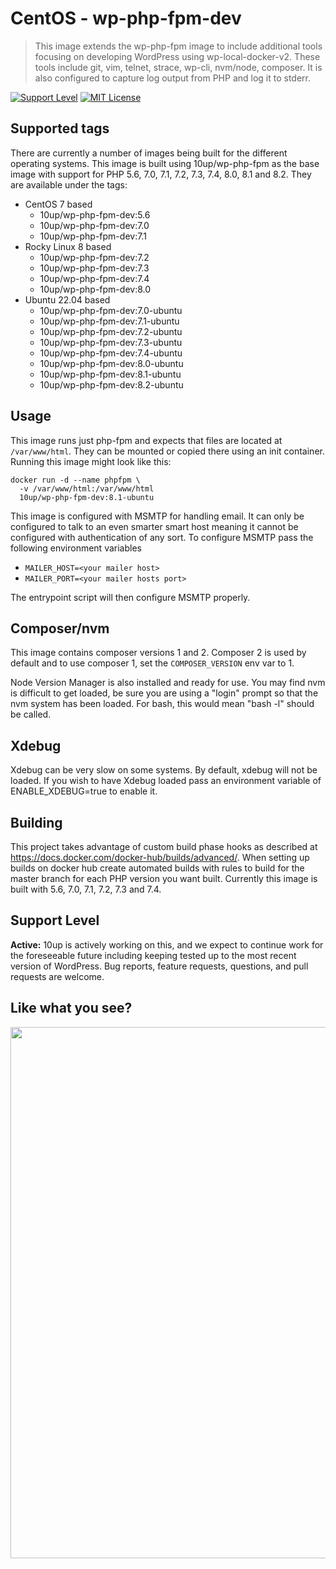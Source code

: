 # CentOS - wp-php-fpm-dev

> This image extends the wp-php-fpm image to include additional tools focusing on developing WordPress using wp-local-docker-v2. These tools include git, vim, telnet, strace, wp-cli, nvm/node, composer. It is also configured to capture log output from PHP and log it to stderr.

[![Support Level](https://img.shields.io/badge/support-active-green.svg)](#support-level) [![MIT License](https://img.shields.io/github/license/10up/wp-php-fpm-dev.svg)](https://github.com/10up/wp-php-fpm-dev/blob/master/LICENSE)

## Supported tags

There are currently a number of images being built for the different operating systems. This image is built using 10up/wp-php-fpm as the base image with support for PHP 5.6, 7.0, 7.1, 7.2, 7.3, 7.4, 8.0, 8.1 and 8.2. They are available under the tags:

* CentOS 7 based
  * 10up/wp-php-fpm-dev:5.6
  * 10up/wp-php-fpm-dev:7.0
  * 10up/wp-php-fpm-dev:7.1
* Rocky Linux 8 based
  * 10up/wp-php-fpm-dev:7.2
  * 10up/wp-php-fpm-dev:7.3
  * 10up/wp-php-fpm-dev:7.4
  * 10up/wp-php-fpm-dev:8.0
* Ubuntu 22.04 based
  * 10up/wp-php-fpm-dev:7.0-ubuntu
  * 10up/wp-php-fpm-dev:7.1-ubuntu
  * 10up/wp-php-fpm-dev:7.2-ubuntu
  * 10up/wp-php-fpm-dev:7.3-ubuntu
  * 10up/wp-php-fpm-dev:7.4-ubuntu
  * 10up/wp-php-fpm-dev:8.0-ubuntu
  * 10up/wp-php-fpm-dev:8.1-ubuntu
  * 10up/wp-php-fpm-dev:8.2-ubuntu

## Usage

This image runs just php-fpm and expects that files are located at `/var/www/html`. They can be mounted or copied there using an init container. Running this image might look like this:

```
docker run -d --name phpfpm \
  -v /var/www/html:/var/www/html
  10up/wp-php-fpm-dev:8.1-ubuntu
```

This image is configured with MSMTP for handling email. It can only be configured to talk to an even smarter smart host meaning it cannot be configured with authentication of any sort. To configure MSMTP pass the following environment variables

* `MAILER_HOST=<your mailer host>`
* `MAILER_PORT=<your mailer hosts port>`

The entrypoint script will then configure MSMTP properly.

## Composer/nvm

This image contains composer versions 1 and 2. Composer 2 is used by default and to use composer 1, set the `COMPOSER_VERSION` env var to 1.

Node Version Manager is also installed and ready for use. You may find nvm is difficult to get loaded, be sure you are using a "login" prompt so that the nvm system has been loaded. For bash, this would mean "bash -l" should be called.

## Xdebug

Xdebug can be very slow on some systems. By default, xdebug will not be loaded. If you wish to have Xdebug loaded pass an environment variable of ENABLE_XDEBUG=true to enable it.

## Building

This project takes advantage of custom build phase hooks as described at https://docs.docker.com/docker-hub/builds/advanced/. When setting up builds on docker hub create automated builds with rules to build for the master branch for each PHP version you want built. Currently this image is built with 5.6, 7.0, 7.1, 7.2, 7.3 and 7.4.

## Support Level

**Active:** 10up is actively working on this, and we expect to continue work for the foreseeable future including keeping tested up to the most recent version of WordPress.  Bug reports, feature requests, questions, and pull requests are welcome.

## Like what you see?

<p align="center">
<a href="http://10up.com/contact/"><img src="https://10up.com/uploads/2016/10/10up-Github-Banner.png" width="850"></a>
</p>
